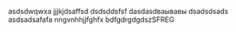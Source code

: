 asdsdwqwxa
jjjkjdsaffsd
dsdsddsfsf
dasdasdваывавы
dsadsdsads
asdsadsafafa
nngvnhhjjfghfx
bdfgdrgdgdszSFREG
